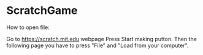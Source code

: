 # ScratchGame

How to open file:

Go to https://scratch.mit.edu webpage
Press Start making putton.
Then the following page you have to press "File" and "Load from your computer".



